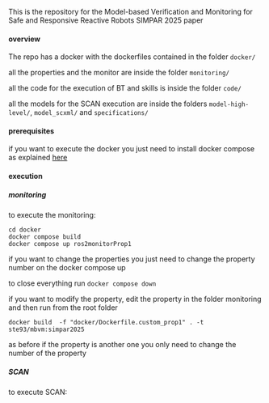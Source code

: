 This is the repository for the Model-based Verification and Monitoring for Safe and Responsive Reactive Robots SIMPAR 2025 paper

#### overview
The repo has a docker with the dockerfiles contained in the folder `docker/`

all the properties and the monitor are inside the folder `monitoring/`

all the code for the execution of BT and skills is inside the folder `code/`

all the models for the SCAN execution are inside the folders `model-high-level/`, `model_scxml/` and `specifications/`

#### prerequisites

if you want to execute the docker you just need to install docker compose as explained [here](https://docs.docker.com/compose/install/)

#### execution
##### monitoring
to execute the monitoring:

```
cd docker
docker compose build
docker compose up ros2monitorProp1
```
if you want to change the properties you just need to change the property number on the docker compose up

to close everything run `docker compose down`

if you want to modify the property, edit the property in the folder monitoring and then run from the root folder 
```
docker build  -f "docker/Dockerfile.custom_prop1" . -t ste93/mbvm:simpar2025
```

as before if the property is another one you only need to change the number of the property

##### SCAN

to execute SCAN:

```

```
